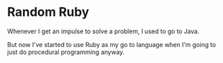 Random Ruby
==========

Whenever I get an impulse to solve a problem, I used to go to Java. 

But now I've started to use Ruby as my go to language when I'm going to just do procedural programming anyway.